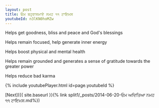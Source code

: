 ```yaml
---
layout: post
title: ਓਮ ਬਹੁਰਾਸਮਾਏ ਨਮਹ ੧੧ ਟਾਇਮਸ
youtubeId: n3lKN0hoMZw
---
```

 
 
Helps get goodness, bliss and peace and God's blessings
 
Helps remain focused, help generate inner energy 
 
Helps boost physical and mental health 
 
Helps remain grounded and generates a sense of gratitude towards the greater power 
 
Helps reduce bad karma
 
 
 
 


{% include youtubePlayer.html id=page.youtubeId %}
 
[Next]({{ site.baseurl }}{% link  split1/_posts/2014-06-20-ਓਮ ਅਦਿਤਿਆ ਨਮਹ ੧੧ ਟਾਇਮਸ.md%})
 
